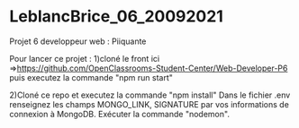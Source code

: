 # LeblancBrice_06_20092021
Projet 6 developpeur web : Piiquante

Pour lancer ce projet :
1)cloné le front ici =>https://github.com/OpenClassrooms-Student-Center/Web-Developer-P6
puis executez la commande "npm run start" 

2)Cloné ce repo et executez la commande "npm install"
Dans le fichier .env renseignez les champs MONGO_LINK, SIGNATURE par vos informations de connexion à MongoDB.
Exécuter la commande "nodemon".
